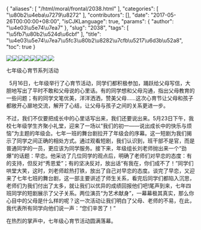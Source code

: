 {
    "aliases": [
        "/html/moral/frontal/2038.html"
    ],
    "categories": [
        "\u80b2\u4eba\u7279\u8272"
    ],
    "contributors": [],
    "date": "2017-05-26T00:00:00+08:00",
    "isCJKLanguage": true,
    "params": {
        "author": "\u4e03\u5e74\u7ea7"
    },
    "slug": "2038",
    "tags": [
        "\u5fb7\u80b2\u524d\u6cbf"
    ],
    "title": "\u4e03\u5e74\u7ea7\u5fc3\u80b2\u8282\u7cfb\u5217\u6d3b\u52a8",
    "toc": true
}

![](https://cdn.tfls.online/mirror/full/a1b2e0efb9d649fbabbc803ebca5cf21a84f59a8.jpg)![](https://cdn.tfls.online/mirror/full/44c0f2e37952bfbf6494215f3371a8d4655f4e91.jpg)![](https://cdn.tfls.online/mirror/full/1f0f2240fa8c2cb1c9ca64185dd8ea935167c8f9.jpg)![](https://cdn.tfls.online/mirror/full/6d7bb59ec52a9f51491a5d0af137b214d9e52388.jpg)![](https://cdn.tfls.online/mirror/full/2a33b191e52c62aa24e51625a384fdf3209bb890.jpg)![](https://cdn.tfls.online/mirror/full/b4f98dc2bc0d34d1b75ccdff9e48832a0f31300b.jpg)![](https://cdn.tfls.online/mirror/full/8722cc13cc119431ebc362c2f953d0754e13e027.jpg)![](https://cdn.tfls.online/mirror/full/e989a01a73600bee23b829fc72a6f59a9cfb9603.jpg)




  





七年级心育节系列活动




  5月16日，七年级举行了心育节活动，同学们都积极参加，踊跃给父母写信，大胆地写出了平时不敢和父母说的心里话。有的同学想和父母沟通，指出父母教育的一些问题；有的同学文笔优美，洋洋洒洒，赞美父母……这次心育节让父母和孩子都敞开心扉地交流，解开了心结，让父母与孩子之间的关系更进一步。




不过，我们不仅要把成长中的心里话写出来，我们还要说出来。5月23日下午，我校七年级学生齐聚小礼堂，迎来了一场以“我们的初一——说出成长中的快乐与烦恼”为主题的年级会。七年一班的舞台剧拉开了年级会的序幕。这一短剧为我们揭示了同学之间正确的相处方式。通过观看短剧，我们认识到，班干部不是官，而是普通同学的一员，更应该为同学服务。接下来，年级组长刘老师抛出来一个“劲爆”的话题：早恋。他采访了几位同学的观点后，明确了老师们对早恋的态度：有的支持，但反对“秀恩爱”；有的坚决反对，放出话“有我在，你们成不了！”同学们哄堂大笑，这时，刘老师趁热打铁，放出了自己对早恋的态度。谈完了早恋，又迎来了七年七班的舞台剧，这一部主要讲述了师生关系，看完后同学们都陷入沉思，老师们为我们付出了太多，就让我们以优异的成绩回报他们吧!尾声到来，七年四班同学的短剧展示了父子关系。两位演员“为艺术献身”，一幕幕极其真实，那么你心目中的父母是什么样的呢？这一次活动让我们明白了父母、老师的不易，在此，我代表所有同学向他们说一声：“您们辛苦了！”




在热烈的掌声中，七年级心育节活动圆满落幕。




  



